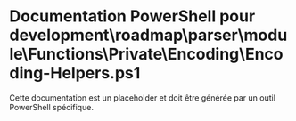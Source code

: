 # Documentation PowerShell pour development\roadmap\parser\module\Functions\Private\Encoding\Encoding-Helpers.ps1

Cette documentation est un placeholder et doit être générée par un outil PowerShell spécifique.
